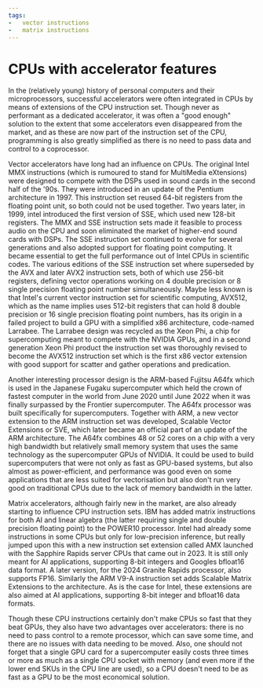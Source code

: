 ```yaml
---
tags:
-   vector instructions
-   matrix instructions
---
```


# CPUs with accelerator features

In the (relatively young) history of personal computers and their microprocessors,
successful accelerators were often integrated in CPUs by means of extensions of the
CPU instruction set. Though never as performant as a dedicated accelerator, it was
often a "good enough" solution to the extent that some accelerators even disappeared
from the market, and as these are now part of the instruction set of the CPU, programming
is also greatly simplified as there is no need to pass data and control to a coprocessor.

Vector accelerators have long had an influence on CPUs. 
The original Intel MMX instructions (which is rumoured to stand for MultiMedia eXtensions) were 
designed to compete with the DSPs used in sound cards in the second half of the '90s.
They were introduced in an update of the Pentium architecture in 1997. This instruction set
reused 64-bit registers from the floating point unit, so both could not be used together.
Two years later, in 1999, intel introduced the first version of SSE, which used new
128-bit registers. 
The MMX and SSE instruction sets made it feasible to process audio on the CPU and 
soon eliminated the market of higher-end sound cards with DSPs. 
The SSE instruction set continued to evolve for several generations and also adopted support
for floating point computing. It became essential to get the full performance out of Intel 
CPUs in scientific codes.
The various editions of the SSE instruction set where superseded by the AVX and later AVX2
instruction sets, both of which use 256-bit registers, defining vector operations working
on 4 double precision or 8 single precision floating point number simultaneously.
Maybe less known is that Intel's current vector instruction set for scientific computing, 
AVX512, which as the name implies uses 512-bit registers that can hold 8 double precision or
16 single precision floating point numbers, has its origin in a failed project to build a
GPU with a simplified x86 architecture, code-named Larrabee. The Larrabee design was recycled
as the Xeon Phi, a chip for supercomputing meant to compete with the NVIDIA GPUs, and in a 
second generation Xeon Phi product the instruction set was thoroughly revised to become
the AVX512 instruction set which is the first x86 vector extension with good support for
scatter and gather operations and predication.

Another interesting processor design is the ARM-based Fujitsu A64fx which is used in the 
Japanese Fugaku supercomputer which held the crown of fastest computer in the world from
June 2020 until June 2022 when it was finally surpassed by the Frontier supercomputer.
The A64fx processor was built specifically for supercomputers. Together with ARM, a new
vector extension to the ARM instruction set was developed, Scalable Vector Extensions or SVE,
which later became an official part of an update of the ARM architecture. The A64fx combines
48 or 52 cores on a chip with a very high bandwidth but relatively small memory system
that uses the same technology as the supercomputer GPUs of NVIDIA. It could be used
to build supercomputers that were not only as fast as GPU-based systems, but also almost
as power-efficient, and performance was good even on some applications that are less suited
for vectorisation but also don't run very good on traditional CPUs due to the lack of memory
bandwidth in the latter.

Matrix accelerators, although fairly new in the market, are also already starting to
influence CPU instruction sets. 
IBM has added matrix instructions for both AI and linear algebra (the latter requiring 
single and double precision floating point) to the POWER10 processor.
Intel had already some instructions in some CPUs but only for low-precision inference, but
really jumped upon this with a new instruction set extension called AMX launched with 
the Sapphire Rapids server CPUs that came out in 2023. It is still only meant for AI applications,
supporting 8-bit integers and Googles bfloat16 data format. 
A later version, for the 2024 Granite Rapids processor, also supports FP16.
Similarly the ARM V9-A instruction set adds Scalable Matrix Extensions to the architecture.
As is the case for Intel, these extensions are also aimed at AI applications, supporting 
8-bit integer and bfloat16 data formats.

Though these CPU instructions certainly don't make CPUs so fast that they beat GPUs, they
also have two advantages over accelerators: there is no need to pass control to a remote processor,
which can save some time, and there are no issues with data needing to be moved. Also,
one should not forget that a single GPU card for a supercomputer easily costs three times
or more as much as a single CPU socket with memory (and even more if the lower end SKUs in
the CPU line are used), so a CPU doesn't need to be as fast as a GPU to be the most economical
solution.
